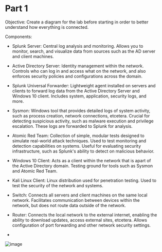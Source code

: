 # Part 1
Objective: Create a diagram for the lab before starting in order to better understand how everything is connected.

Components:
- Splunk Server: Central log analysis and monitoring. Allows you to monitor, search, and visualize data from sources such as the AD server and client machines.
- Active Directory Server: Identity management within the network. Controls who can log in and access what on the network, and also enforces security policies and configurations across the domain.

- Splunk Universal Forwarder: Lightweight agent installed on servers and clients to forward log data from the Active Directory Server and Windows 10 client. Includes system, application, security logs, and more.
- Sysmon: Windows tool that provides detailed logs of system activity, such as process creation, network connections, etcetera. Crucial for detecting suspicious activity, such as malware execution and privilege escalation. These logs are forwarded to Splunk for analysis.
- Atomic Red Team: Collection of simple, modular tests designed to simulate real-world attack techniques. Used to test monitoring and detection capabilities on systems. Useful for evaluating security infrastructure, such as Splunk's ability to detect on malicious behavior.

- Windows 10 Client: Acts as a client within the network that is apart of the Active Directory domain. Testing ground for tools such as Sysmon and Atomic Red Team.
- Kali Linux Client: Linux distribution used for penetration testing. Used to test the security of the network and systems.

- Switch: Connects all servers and client machines on the same local network. Facilitates communication between devices within the network, but does not route data outside of the network.
- Router: Connects the local network to the external internet, enabling the ability to download updates, access external sites, etcetera.  Allows configuration of port forwarding and other network security settings.
- 
![image](https://github.com/user-attachments/assets/6cf63b18-b0f8-4e50-99bf-ca85858d1821)
